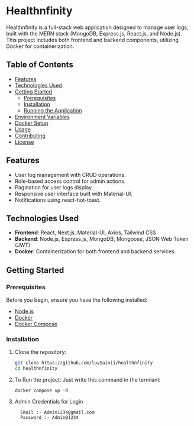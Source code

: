 # Healthnfinity

Healthnfinity is a full-stack web application designed to manage user logs, built with the MERN stack (MongoDB, Express.js, React.js, and Node.js). This project includes both frontend and backend components, utilizing Docker for containerization.

## Table of Contents

- [Features](#features)
- [Technologies Used](#technologies-used)
- [Getting Started](#getting-started)
  - [Prerequisites](#prerequisites)
  - [Installation](#installation)
  - [Running the Application](#running-the-application)
- [Environment Variables](#environment-variables)
- [Docker Setup](#docker-setup)
- [Usage](#usage)
- [Contributing](#contributing)
- [License](#license)

## Features

- User log management with CRUD operations.
- Role-based access control for admin actions.
- Pagination for user logs display.
- Responsive user interface built with Material-UI.
- Notifications using react-hot-toast.

## Technologies Used

- **Frontend**: React, Next.js, Material-UI, Axios, Tailwind CSS
- **Backend**: Node.js, Express.js, MongoDB, Mongoose, JSON Web Token (JWT)
- **Docker**: Containerization for both frontend and backend services.

## Getting Started

### Prerequisites

Before you begin, ensure you have the following installed:

- [Node.js](https://nodejs.org/)
- [Docker](https://www.docker.com/)
- [Docker Compose](https://docs.docker.com/compose/)

### Installation

1. Clone the repository:

   ```bash
   git clone https://github.com/luvSainii/healthnfinity
   cd healthnfinity
2. To Run the project:
     Just write this command in the termianl:
    
       docker compose up -d
3. Admin Credentials for Login

         Email :- Admin1234@gmail.com
         Password :- Admin@1234
